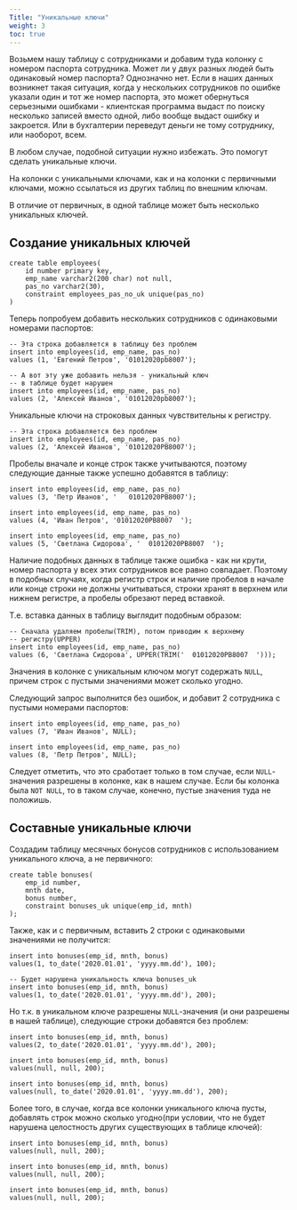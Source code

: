 ```yaml
---
Title: "Уникальные ключи"
weight: 3
toc: true
---
```


Возьмем нашу таблицу с сотрудниками и добавим туда колонку с номером
паспорта сотрудника. Может ли у двух разных людей быть одинаковый номер
паспорта? Однозначно нет. Если в наших данных возникнет такая ситуация,
когда у нескольких сотрудников по ошибке указали один и тот же номер
паспорта, это может обернуться серьезными ошибками - клиентская
программа выдаст по поиску несколько записей вместо одной, либо вообще
выдаст ошибку и закроется. Или в бухгалтерии переведут деньги не тому
сотруднику, или наоборот, всем.

В любом случае, подобной ситуации нужно избежать. Это помогут сделать
уникальные ключи.

На колонки с уникальными ключами, как и на колонки с первичными ключами,
можно ссылаться из других таблиц по внешним ключам.

В отличие от первичных, в одной таблице может быть несколько уникальных
ключей.

## Создание уникальных ключей

    create table employees(
        id number primary key,
        emp_name varchar2(200 char) not null,
        pas_no varchar2(30),
        constraint employees_pas_no_uk unique(pas_no)
    )

Теперь попробуем добавить нескольких сотрудников с одинаковыми номерами
паспортов:

    -- Эта строка добавляется в таблицу без проблем
    insert into employees(id, emp_name, pas_no)
    values (1, 'Евгений Петров', '01012020pb8007');

    -- А вот эту уже добавить нельзя - уникальный ключ
    -- в таблице будет нарушен
    insert into employees(id, emp_name, pas_no)
    values (2, 'Алексей Иванов', '01012020pb8007');

<div class="alert alert-info">

Уникальные ключи на строковых данных чувствительны к регистру.

</div>

    -- Эта строка добавляется без проблем
    insert into employees(id, emp_name, pas_no)
    values (2, 'Алексей Иванов', '01012020PB8007');

Пробелы вначале и конце строк также учитываются, поэтому следующие
данные также успешно добавятся в таблицу:

    insert into employees(id, emp_name, pas_no)
    values (3, 'Петр Иванов', '   01012020PB8007');

    insert into employees(id, emp_name, pas_no)
    values (4, 'Иван Петров', '01012020PB8007  ');

    insert into employees(id, emp_name, pas_no)
    values (5, 'Светлана Сидорова', '  01012020PB8007  ');

Наличие подобных данных в таблице также ошибка - как ни крути, номер
паспорта у всех этих сотрудников все равно совпадает. Поэтому в подобных
случаях, когда регистр строк и наличие пробелов в начале или конце
строки не должны учитываться, строки хранят в верхнем или нижнем
регистре, а пробелы обрезают перед вставкой.

Т.е. вставка данных в таблицу выглядит подобным образом:

    -- Сначала удаляем пробелы(TRIM), потом приводим к верхнему
    -- регистру(UPPER)
    insert into employees(id, emp_name, pas_no)
    values (6, 'Светлана Сидорова', UPPER(TRIM('  01012020PB8007  ')));

Значения в колонке с уникальным ключом могут содержать `NULL`, причем
строк с пустыми значениями может сколько угодно.

Следующий запрос выполнится без ошибок, и добавит 2 сотрудника с пустыми
номерами паспортов:

    insert into employees(id, emp_name, pas_no)
    values (7, 'Иван Иванов', NULL);

    insert into employees(id, emp_name, pas_no)
    values (8, 'Петр Петров', NULL);

Следует отметить, что это сработает только в том случае, если
`NULL`-значения разрешены в колонке, как в нашем случае. Если бы колонка
была `NOT NULL`, то в таком случае, конечно, пустые значения туда не
положишь.

## Составные уникальные ключи

Создадим таблицу месячных бонусов сотрудников с использованием
уникального ключа, а не первичного:

    create table bonuses(
        emp_id number,
        mnth date,
        bonus number,
        constraint bonuses_uk unique(emp_id, mnth)
    );

Также, как и с первичным, вставить 2 строки с одинаковыми значениями не
получится:

    insert into bonuses(emp_id, mnth, bonus)
    values(1, to_date('2020.01.01', 'yyyy.mm.dd'), 100);

    -- Будет нарушена уникальность ключа bonuses_uk
    insert into bonuses(emp_id, mnth, bonus)
    values(1, to_date('2020.01.01', 'yyyy.mm.dd'), 200);

Но т.к. в уникальном ключе разрешены `NULL`-значения (и они разрешены в
нашей таблице), следующие строки добавятся без проблем:

    insert into bonuses(emp_id, mnth, bonus)
    values(2, to_date('2020.01.01', 'yyyy.mm.dd'), 200);

    insert into bonuses(emp_id, mnth, bonus)
    values(null, null, 200);

    insert into bonuses(emp_id, mnth, bonus)
    values(null, to_date('2020.01.01', 'yyyy.mm.dd'), 200);

Более того, в случае, когда все колонки уникального ключа пусты,
добавлять строк можно сколько угодно(при условии, что не будет нарушена
целостность других существующих в таблице ключей):

    insert into bonuses(emp_id, mnth, bonus)
    values(null, null, 200);

    insert into bonuses(emp_id, mnth, bonus)
    values(null, null, 200);

    insert into bonuses(emp_id, mnth, bonus)
    values(null, null, 200);
